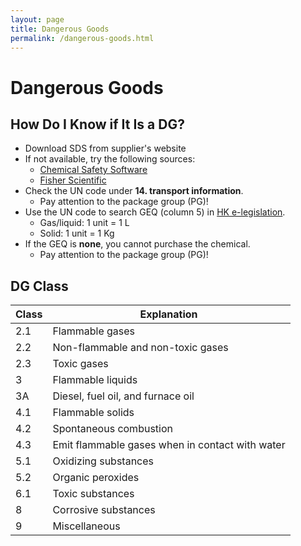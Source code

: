 ```yaml
---
layout: page
title: Dangerous Goods
permalink: /dangerous-goods.html
---
```


# Dangerous Goods

## How Do I Know if It Is a DG?

- Download SDS from supplier's website
- If not available, try the following sources:
  - [Chemical Safety Software](https://chemicalsafety.com/sds-search/)
  - [Fisher Scientific](https://www.fishersci.com/us/en/catalog/search/sdshome.html)
- Check the UN code under **14. transport information**.
  - Pay attention to the package group (PG)!
- Use the UN code to search GEQ (column 5) in [HK e-legislation](https://www.elegislation.gov.hk/hk/cap295E).
  - Gas/liquid: 1 unit = 1 L
  - Solid: 1 unit = 1 Kg
- If the GEQ is **none**, you cannot purchase the chemical.
  - Pay attention to the package group (PG)!


## DG Class

| **Class** | **Explanation**                                 |
| --------- | ----------------------------------------------- |
| 2.1       | Flammable gases                                 |
| 2.2       | Non-flammable and non-toxic gases               |
| 2.3       | Toxic gases                                     |
| 3         | Flammable liquids                               |
| 3A        | Diesel, fuel oil, and furnace oil               |
| 4.1       | Flammable solids                                |
| 4.2       | Spontaneous combustion                          |
| 4.3       | Emit flammable gases when in contact with water |
| 5.1       | Oxidizing substances                            |
| 5.2       | Organic peroxides                               |
| 6.1       | Toxic substances                                |
| 8         | Corrosive substances                            |
| 9         | Miscellaneous                                   |